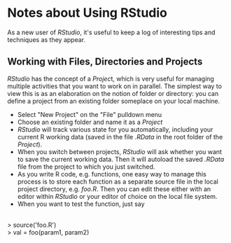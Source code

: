 # Notes about Using RStudio
As a new user of *RStudio*, it's useful to keep a log of interesting tips and techniques as they appear.
## Working with Files, Directories and Projects
*RStudio* has the concept of a *Projec*t, which is very useful for managing multiple activities that you want
to work on in parallel. The simplest way to view this is as an elaboration on the notion of folder or
directory: you can define a project from an existing folder someplace on your local machine.
* Select "New Project" on the "File" pulldown menu
* Choose an existing folder and name it as a *Project*
* *RStudio* will track various state for you automatically, including your current R working data 
(saved in the file *.RData* in the
root folder of the *Project*).
* When you switch between projects, *RStudio* will ask whether you want to save the current working data.
Then it will autoload the saved *.RData* file from the project to which you just switched.
* As you write R code, e.g. functions, one easy way to manage this process is to store each function as a separate source
file in the local project directory, e.g. *foo.R*. Then you can edit these either with an editor within *RStudio* or your editor of
choice on the local file system.
* When you want to test the function, just say
<br>
 > source('foo.R')
<br>
 > val = foo(param1, param2)
 

